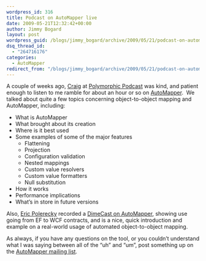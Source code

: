 ```yaml
---
wordpress_id: 316
title: Podcast on AutoMapper live
date: 2009-05-21T12:32:42+00:00
author: Jimmy Bogard
layout: post
wordpress_guid: /blogs/jimmy_bogard/archive/2009/05/21/podcast-on-automapper-live.aspx
dsq_thread_id:
  - "264716176"
categories:
  - AutoMapper
redirect_from: "/blogs/jimmy_bogard/archive/2009/05/21/podcast-on-automapper-live.aspx/"
---
```

A couple of weeks ago, [Craig](http://weblogs.asp.net/craigshoemaker/) at [Polymorphic Podcast](http://polymorphicpodcast.com/) was kind, and patient enough to listen to me ramble for about an hour or so on [AutoMapper](http://automapper.codeplex.com/).&#160; We talked about quite a few topics concerning object-to-object mapping and AutoMapper, including:

  * What is AutoMapper 
  * What brought about its creation 
  * Where is it best used 
  * Some examples of some of the major features 
      * Flattening 
      * Projection 
      * Configuration validation 
      * Nested mappings 
      * Custom value resolvers 
      * Custom value formatters 
      * Null substitution
  * How it works
  * Performance implications
  * What’s in store in future versions

Also, [Eric Polerecky](http://eric.polerecky.com/) recorded a [DimeCast on AutoMapper](http://www.dimecasts.net/Casts/CastDetails/111), showing use going from EF to WCF contracts, and is a nice, quick introduction and example on a real-world usage of automated object-to-object mapping.

As always, if you have any questions on the tool, or you couldn’t understand what I was saying between all of the “uh” and “um”, post something up on the [AutoMapper mailing list](http://groups.google.com/group/automapper-users).
